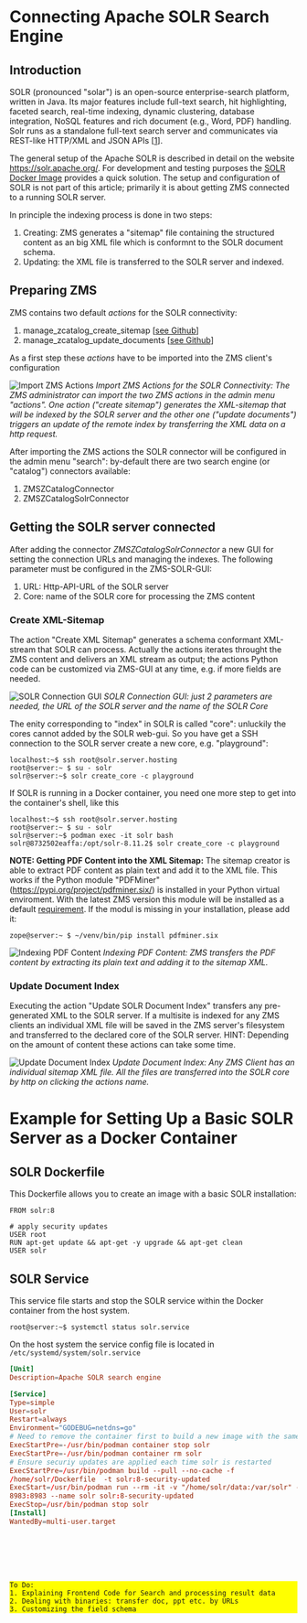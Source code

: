 # Connecting Apache SOLR Search Engine

## Introduction
SOLR (pronounced "solar") is an open-source enterprise-search platform, written in Java. Its major features include full-text search, hit highlighting, faceted search, real-time indexing, dynamic clustering, database integration, NoSQL features and rich document (e.g., Word, PDF) handling. Solr runs as a standalone full-text search server and communicates via  REST-like HTTP/XML and JSON APIs [[1](https://en.wikipedia.org/wiki/Apache_Solr)].

The general setup of the Apache SOLR is described in detail on the website https://solr.apache.org/. For development and testing purposes the [SOLR Docker Image](https://hub.docker.com/_/solr/) provides a quick solution. The setup and configuration of SOLR is not part of this article; primarily it is about getting ZMS connected to a running SOLR server.

In principle the indexing process is done in two steps:
1. Creating: ZMS generates a "sitemap" file containing the structured content as an big XML file which is conformnt to the SOLR document schema.
2. Updating: the XML file is transferred to the SOLR server and indexed.

## Preparing ZMS
ZMS contains two default _actions_ for the SOLR connectivity:

1. manage_zcatalog_create_sitemap [[see Github](
https://github.com/zms-publishing/ZMS/blob/main/Products/zms/conf/metacmd_manager/manage_zcatalog_create_sitemap/manage_zcatalog_create_sitemap.py)]
2. manage_zcatalog_update_documents [[see Github](https://github.com/zms-publishing/ZMS/blob/main/Products/zms/conf/metacmd_manager/manage_zcatalog_update_documents/manage_zcatalog_update_documents.py)]

As a first step these _actions_ have to be imported into the ZMS client's configuration 

![Import ZMS Actions](images/SOLR_import_actions.gif)
_Import ZMS Actions for the SOLR Connectivity: The ZMS administrator can import the two ZMS actions in the admin menu "actions". One action ("create sitemap") generates the XML-sitemap that will be indexed by the SOLR server and the other one ("update documents") triggers an update of the remote index by transferring the XML data on a http request._

After importing the ZMS actions the SOLR connector will be configured in the admin menu "search": by-default there are two search engine (or "catalog") connectors available:
1. ZMSZCatalogConnector
2. ZMSZCatalogSolrConnector


## Getting the SOLR server connected 

After adding the connector _ZMSZCatalogSolrConnector_ a new GUI for setting the connection URLs and managing the indexes. The following parameter must be configured in the ZMS-SOLR-GUI:
1. URL: Http-API-URL of the SOLR server
2. Core: name of the SOLR core for processing the ZMS content

### Create XML-Sitemap

The action "Create XML Sitemap" generates a schema conformant XML-stream that SOLR can process. Actually the actions iterates throught the ZMS content and delivers an XML stream as output; the actions Python code can be customized via ZMS-GUI at any time, e.g. if more fields are needed.

![SOLR Connection GUI](images/SOLR_Create_CoreIndex.gif)
_SOLR Connection GUI: just 2 parameters are needed, the URL of the SOLR server and the name of the SOLR Core_

The enity corresponding to "index" in SOLR is called "core": unluckily the cores cannot added by the SOLR web-gui. So you have get a SSH connection to the SOLR server create a new core, e.g. "playground":

```shell
localhost:~$ ssh root@solr.server.hosting
root@server:~ $ su - solr
solr@server:~$ solr create_core -c playground
```

If SOLR is running in a Docker container, you need one more step to get into the container's shell, like this

```shell
localhost:~$ ssh root@solr.server.hosting
root@server:~ $ su - solr
solr@server:~$ podman exec -it solr bash
solr@8732502eaffa:/opt/solr-8.11.2$ solr create_core -c playground
```

**NOTE: Getting PDF Content into the XML Sitemap:** The sitemap creator is able to extract PDF content as plain text and add it to the XML file. This works if the Python module "PDFMiner" (https://pypi.org/project/pdfminer.six/) is installed in your Python virtual enviroment.
With the latest ZMS version this module will be installed as a default [requirement](https://github.com/zms-publishing/ZMS/blob/eb8fd67cdd35a8ddc75f0ca1a0d36975c420052d/requirements-full.txt#L24). If the modul is missing in your installation, please add it:

```shell
zope@server:~ $ ~/venv/bin/pip install pdfminer.six
```

![Indexing PDF Content](images/SOLR_PDF_Index.gif)
_Indexing PDF Content: ZMS transfers the PDF content by extracting its plain text and adding it to the sitemap XML._

### Update Document Index

Executing the action "Update SOLR Document Index" transfers any pre-generated XML to the SOLR server. If a multisite is indexed for any ZMS clients an individual XML file will be saved in the ZMS server's filesystem and transferred to the declared core of the SOLR server.
HINT: Depending on the amount of content these actions can take some time.

![Update Document Index](images/SOLR_Create_UpdateIndex.gif)
_Update Document Index: Any ZMS Client has an individual sitemap XML file. All the files are transferred into the SOLR core by http on clicking the actions name._




# Example for Setting Up a Basic SOLR Server as a Docker Container

## SOLR Dockerfile

This Dockerfile allows you to create an image with a basic SOLR installation:

```docker
FROM solr:8

# apply security updates
USER root
RUN apt-get update && apt-get -y upgrade && apt-get clean
USER solr
```

## SOLR Service

This service file starts and stop the SOLR service within the Docker container from the host system. 

```shell
root@server:~$ systemctl status solr.service
```
On the host system the service config file is located in 
`/etc/systemd/system/solr.service`



```conf
[Unit]
Description=Apache SOLR search engine

[Service]
Type=simple
User=solr
Restart=always
Environment="GODEBUG=netdns=go"
# Need to remove the container first to build a new image with the same name
ExecStartPre=-/usr/bin/podman container stop solr
ExecStartPre=-/usr/bin/podman container rm solr
# Ensure securiy updates are applied each time solr is restarted
ExecStartPre=/usr/bin/podman build --pull --no-cache -f 
/home/solr/Dockerfile  -t solr:8-security-updated
ExecStart=/usr/bin/podman run --rm -it -v "/home/solr/data:/var/solr" -p 
8983:8983 --name solr solr:8-security-updated
ExecStop=/usr/bin/podman stop solr
[Install]
WantedBy=multi-user.target
```

<br/>
<br/>
<br/>
<br/>

<div style="background:yellow">

	To Do:
	1. Explaining Frontend Code for Search and processing result data
	2. Dealing with binaries: transfer doc, ppt etc. by URLs
	3. Customizing the field schema 

</div>